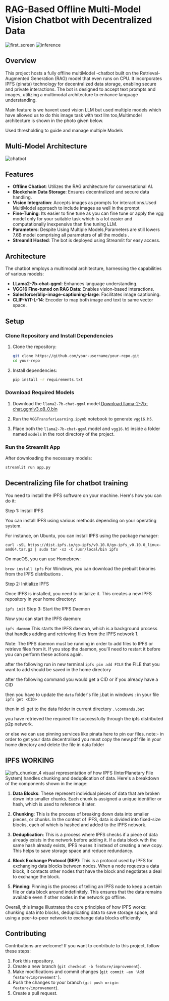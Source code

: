 # RAG-Based Offline Multi-Model Vision Chatbot with Decentralized Data

![first_screen](https://github.com/jot-s-bindra/Vision-Decentralized-Offline-Chatbot/assets/112833146/a2a65527-dfcc-4a6a-a037-8e7f75d48291)
![inference](https://github.com/jot-s-bindra/Vision-Decentralized-Offline-Chatbot/assets/112833146/20866aa0-2c67-4426-8f8c-8b6bcab0ed05)<!-- Add an image to represent your project -->

## Overview

This project hosts a fully offline multiModel -chatbot built on the Retrieval-Augmented Generation (RAG) model that even runs on CPU. It incorporates IPFS (pinata) technology for decentralized data storage, enabling secure and private interactions. The bot is designed to accept text prompts and images, utilizing a multimodal architecture to enhance language understanding.

Main feature is we havent used vision LLM but used multiple models which have allowed us to do this image task with text llm too,Multimodel architecture is shown in the photo given below.

Used thresholding to guide and manage multiple Models

## Multi-Model Architecture
![chatbot](https://github.com/jot-s-bindra/Vision-Decentralized-Offline-Chatbot/assets/112833146/19271f00-8d8a-437f-b967-9ebc02b83625)
## Features

- **Offline Chatbot**: Utilizes the RAG architecture for conversational AI.
- **Blockchain Data Storage**: Ensures decentralized and secure data handling.
- **Vision Integration**: Accepts images as prompts for interactions.Used MultiModel approach to include images as well in the prompt
- **Fine-Tuning**: Its easier to fine tune as you can fine tune or apply the vgg model only for your suitable task which is a lot easier and computationally inexpensive than fine tuning LLM.
- **Parameters**: Despite Using Multiple Models,Parameters are still lowers 7.6B model comprising all parameters of all the models .
- **Streamlit Hosted**: The bot is deployed using Streamlit for easy access.

## Architecture

The chatbot employs a multimodal architecture, harnessing the capabilities of various models:
- **LLama2-7b-chat-ggml**: Enhances language understanding.
- **VGG16 Fine-tuned on RAG Data**: Enables vision-based interactions.
- **Salesforce/blip-image-captioning-large**: Facilitates image captioning.
- **CLIP-ViT-L-14**: Encoder to map both image and text to same vector space.


## Setup

### Clone Repository and Install Dependencies

1. Clone the repository:

    ```bash
    git clone https://github.com/your-username/your-repo.git
    cd your-repo
    ```

2. Install dependencies:

    ```bash
    pip install -r requirements.txt
    ```

### Download Required Models

1. Download the `llama2-7b-chat-ggml` model.[Download llama-2-7b-chat.ggmlv3.q8_0.bin](https://huggingface.co/TheBloke/Llama-2-7B-Chat-GGML/blob/main/llama-2-7b-chat.ggmlv3.q8_0.bin)

2. Run the `VGGTransferLearning.ipynb` notebook to generate `vgg16.h5`.

3. Place both the `llama2-7b-chat-ggml` model and `vgg16.h5` inside a folder named `models` in the root directory of the project.

### Run the Streamlit App

After downloading the necessary models:

```bash
streamlit run app.py
```
## Decentralizing file for chatbot training

You need to install the IPFS software on your machine. Here's how you can do it:

Step 1: Install IPFS

You can install IPFS using various methods depending on your operating system.

For instance, on Ubuntu, you can install IPFS using the package manager:

```sudo apt-get install curl
curl -sSL https://dist.ipfs.io/go-ipfs/v0.10.0/go-ipfs_v0.10.0_linux-amd64.tar.gz | sudo tar -xz -C /usr/local/bin ipfs
```
On macOS, you can use Homebrew:

```brew install ipfs```
For Windows, you can download the prebuilt binaries from the IPFS distributions .

Step 2: Initialize IPFS

Once IPFS is installed, you need to initialize it. This creates a new IPFS repository in your home directory:

```ipfs init```
Step 3: Start the IPFS Daemon

Now you can start the IPFS daemon:

```ipfs daemon```
This starts the IPFS daemon, which is a background process that handles adding and retrieving files from the IPFS network 1.

Note: The IPFS daemon must be running in order to add files to IPFS or retrieve files from it. If you stop the daemon, you'll need to restart it before you can perform these actions again.

 after the following run in new terminal 
 ```ipfs pin add FILE```
 the FILE that you want to add should be saved in the home directory
 
 after the following command you would get a CID or if you already have a CID 
 
 then you have to update the  `data` folder's file j.bat in windows :
 in your file  ```ipfs get <CID> ```
 
 then in cli get to the data folder in current directory  ```.\commands.bat```
 
 you have retrieved the required file successfully through the ipfs distributed p2p network.
 
 or else we can use pinning services like pinata here to pin our files.
 note:- in order to get your data decentralised you must copy the new.pdf file in your home directory and delete the file in data folder 
 ## IPFS WORKING 
![ipfs_chunker_4](https://github.com/jot-s-bindra/Vision-Decentralized-Offline-Chatbot/assets/112833146/17b099dd-e63d-4665-b998-4ba9e31c7001)
visual representation of how IPFS (InterPlanetary File System) handles chunking and deduplication of data. Here's a breakdown of the components shown in the image:

1. **Data Blocks**: These represent individual pieces of data that are broken down into smaller chunks. Each chunk is assigned a unique identifier or hash, which is used to reference it later.

2. **Chunking**: This is the process of breaking down data into smaller pieces, or chunks. In the context of IPFS, data is divided into fixed-size blocks, each of which is hashed and added to the IPFS network.

3. **Deduplication**: This is a process where IPFS checks if a piece of data already exists in the network before adding it. If a data block with the same hash already exists, IPFS reuses it instead of creating a new copy. This helps to save storage space and reduce redundancy.

4. **Block Exchange Protocol (BEP)**: This is a protocol used by IPFS for exchanging data blocks between nodes. When a node requests a data block, it contacts other nodes that have the block and negotiates a deal to exchange the block.

5. **Pinning**: Pinning is the process of telling an IPFS node to keep a certain file or data block around indefinitely. This ensures that the data remains available even if other nodes in the network go offline.

Overall, this image illustrates the core principles of how IPFS works: chunking data into blocks, deduplicating data to save storage space, and using a peer-to-peer network to exchange data blocks efficiently 
## Contributing

Contributions are welcome! If you want to contribute to this project, follow these steps:
1. Fork this repository.
2. Create a new branch (`git checkout -b feature/improvement`).
3. Make modifications and commit changes (`git commit -am 'Add feature/improvement'`).
4. Push the changes to your branch (`git push origin feature/improvement`).
5. Create a pull request.

